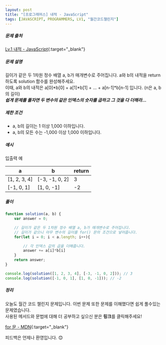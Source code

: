 ```yaml
---
layout: post
title: "[프로그래머스] 내적 - JavaScript"
tags: [JAVASCRIPT, PROGRAMMERS, LV1, "월간코드챌린지"]
---
```

##### 문제 출처
[Lv.1 내적 - JavaScript](https://programmers.co.kr/learn/courses/30/lessons/70128?language=javascript){:target="_blank"}

##### 문제 설명
길이가 같은 두 1차원 정수 배열 a, b가 매개변수로 주어집니다. a와 b의 내적을 return 하도록 solution 함수를 완성해주세요.<br />
이때, a와 b의 내적은 a[0]*b[0] + a[1]*b[1] + ... + a[n-1]*b[n-1] 입니다. (n은 a, b의 길이)<br />
***쉽게 문제를 풀자면 두 변수의 같은 인덱스의 숫자를 곱하고 그 것을 다 더해라...***

##### 제한 조건
* a, b의 길이는 1 이상 1,000 이하입니다.
* a, b의 모든 수는 -1,000 이상 1,000 이하입니다.


##### 예시
입출력 예

|a|b|return|
|---|---|---|
|[1, 2, 3, 4]|[-3, -1, 0, 2]|3|
|[-1, 0, 1]|[1, 0, -1]|-2|


##### 풀이
```javascript
function solution(a, b) {
    var answer = 0;

    // 길이가 같은 두 1차원 정수 배열 a, b가 매개변수로 주어집니다.
    // 길이가 같으니 아무 변수의 길이를 for() 문의 조건으로 넣어줍니다.
    for(let i = 0; i < a.length; i++){

        // 각 인덱스 값의 곱을 더해줍니다.
        answer += a[i]*b[i]
    }
    return answer;
}

console.log(solution([1, 2, 3, 4], [-3, -1, 0, 2])); // 3
console.log(solution([-1, 0, 1], [1, 0, -1])); // -2
```

##### 정리
오늘도 월간 코드 챌린지 문제입니다. 이번 문제 또한 문제를 이해했다면 쉽게 풀수있는 문제였습니다.<br />
사용된 메서드와 문법에 대해 더 공부하고 싶으신 분은 **링크**를 클릭해주세요!

[for 문 - MDN](https://developer.mozilla.org/ko/docs/Web/JavaScript/Reference/Statements/for){:target="_blank"}<br />

피드백은 언제나 환영입니다. 😊
